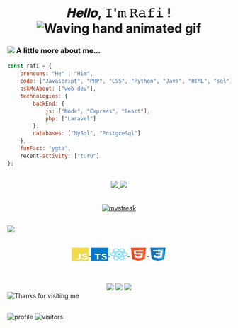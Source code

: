 <div align="center">
  <h1> 𝑯𝒆𝒍𝒍𝒐, 𝙸'𝚖 𝚁𝚊𝚏𝚒 ! <img src="https://raw.githubusercontent.com/nixin72/nixin72/master/wave.gif" 
         alt="Waving hand animated gif"
         height="45"
         width="45" /></h1>
</div>

### <img src="https://media.giphy.com/media/VgCDAzcKvsR6OM0uWg/giphy.gif" width="50"> A little more about me...  

```javascript
const rafi = {
    pronouns: "He" | "Him",
    code: ["Javascript", "PHP", "CSS", "Python", "Java", "HTML", "sql"],
    askMeAbout: ["web dev"],
    technologies: {
        backEnd: {
            js: ["Node", "Express", "React"],
            php: ["Laravel"]
        },
        databases: ["MySql", "PostgreSql"]
    },
    funFact: "ygta",
    recent-activity: ["turu"]
};
```

</br>
  
<div align="center"> 
  <a href="https://github.com/rafirh">
  <img height="180em" src="https://github-readme-stats.vercel.app/api?username=rafirh&show_icons=true&theme=dracula&include_all_commits=true&count_private=true"/>
  <img height="180em" src="https://github-readme-stats.vercel.app/api/top-langs/?username=rafirh&layout=compact&langs_count=7&theme=dracula"/>
</div>
  
</br>
  
<div align="center"> 
   <img width="60%" width="100%" height="1" align="center" src="https://github.com/donPabloNow/donPabloNow/blob/main/assets/bar.gif" />
</div>  

<div align="center">
  <img src="https://github-readme-streak-stats.herokuapp.com/?user=rafirh&theme=tokyonight_duo" alt="mystreak"/>
</div>
 
 </br>
 
![](https://activity-graph.herokuapp.com/graph?username=rafirh&theme=react-dark)  
  
<div style="display: inline_block" align="center"><br>
  <img align="center" alt="Rafa-Js" height="30" width="40" src="https://raw.githubusercontent.com/devicons/devicon/master/icons/javascript/javascript-plain.svg">
  <img align="center" alt="Rafa-Ts" height="30" width="40" src="https://raw.githubusercontent.com/devicons/devicon/master/icons/typescript/typescript-plain.svg">
  <img align="center" alt="Rafa-React" height="30" width="40" src="https://raw.githubusercontent.com/devicons/devicon/master/icons/react/react-original.svg">
  <img align="center" alt="Rafa-HTML" height="30" width="40" src="https://raw.githubusercontent.com/devicons/devicon/master/icons/html5/html5-original.svg">
  <img align="center" alt="Rafa-CSS" height="30" width="40" src="https://raw.githubusercontent.com/devicons/devicon/master/icons/css3/css3-original.svg">
</div>
  
</br>
  
<div align="center"> 
  <img width="60%" width="100%" height="1" align="center" src="https://github.com/donPabloNow/donPabloNow/blob/main/assets/bar.gif" />
</div>  
  
</br>
 
<div align="center"> 
  <a href="https://instagram.com/rqfir" target="_blank"><img src="https://img.shields.io/badge/-Instagram-%23E4405F?style=for-the-badge&logo=instagram&logoColor=white" target="_blank"></a>
  <a href = "mailto:rafirahman987@gmail.com"><img src="https://img.shields.io/badge/-Gmail-%23333?style=for-the-badge&logo=gmail&logoColor=white" target="_blank"></a>
  <a href="https://www.linkedin.com/in/muhammad-rafi-rahman-habibi-50672722b/" target="_blank"><img src="https://img.shields.io/badge/-LinkedIn-%230077B5?style=for-the-badge&logo=linkedin&logoColor=white" target="_blank"></a>  
</div>

<img height="120" alt="Thanks for visiting me" width="100%" src="https://raw.githubusercontent.com/BrunnerLivio/brunnerlivio/master/images/marquee.svg" />
<br><br>

![profile](https://komarev.com/ghpvc/?username=rafirh&color=blue)
![visitors](https://visitor-badge.glitch.me/badge?page_id=rafirh&color=blue)

